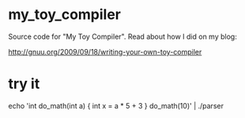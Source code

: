 # my_toy_compiler

Source code for "My Toy Compiler". Read about how I did on my blog:

http://gnuu.org/2009/09/18/writing-your-own-toy-compiler

# try it
echo 'int do_math(int a) { int x = a * 5 + 3 } do_math(10)' | ./parser

